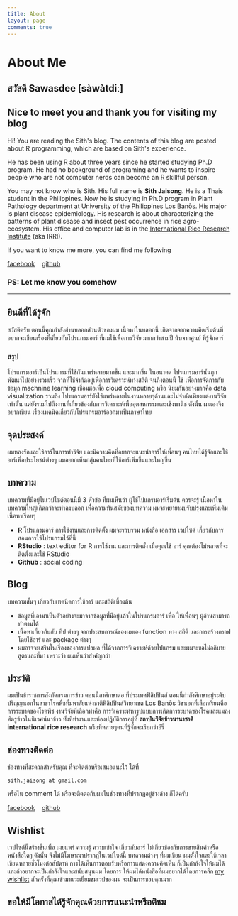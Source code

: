 ```yaml
---
title: About
layout: page
comments: true
---
```


# About Me

## สวัสดี Sawasdee [sàwàtdiː]

## Nice to meet you  and thank you for visiting my blog

Hi! You are reading the Sith's blog. The contents of this blog are posted about R programming, which are based on Sith's experience.

He has been using R about three years since he started studying Ph.D program. He had no background of programing and he wants to inspire people who are not computer nerds can become an R skillful person.

You may not know who is Sith. His full name is **Sith Jaisong**. He is a Thais student in the Philippines. Now he is studying in Ph.D program in Plant Pathology department at University of the Philippines Los Banōs. His major is plant disease epidemiology. His research is about characterizing the patterns of plant disease and insect pest occurrence  in rice agro-ecosystem. His office and computer lab is in the [International Rice Research Institute](www.irri.org) (aka IRRI).

If you want to know me more, you can find me following

<a class="graybutton" href="http://www.facebook.com/xjais" target="_blank">facebook</a>
&nbsp;&nbsp;
<a class="graybutton" href="https://github.com/sithjaisong" target="_blank">github</a>

### PS: Let me know you somehow

<hr/>

## ยินดีที่ได้รู้จัก

สวัสดีครับ ตอนนี้คุณกำลังอ่านบลอกส่วนตัวของผม  เนื้อหาในบลอกนี้ เกิดจากจากความคิดเริ่มต้นที่ อยากจะเขียนเรื่องที่เกี่ยวกับโปรแกรมอาร์ ที่ผมใช้เพื่อการวิจัย มากกว่าสามปี นับจากศูนย์ ที่รู้จักอาร์

### สรุป

โปรแกรมอาร์เป็นโปรแกรมที่ใช้กันแพร่หลายมากขึ้น และมากขึ้น ในอนาคต โปรแกรมอาร์นั้นถูกพัฒนาไปอย่างรวมเร็ว จากที่ใช้จำกัดอยู่เพื่อการวิเคราะห์ทางสถิติ จนถึงตอนนี้ ใช้ เพื่อการจัดการกับข้อมูล machnine learning เชื่อมต่อเพื่อ cloud computing หรือ นิยมกันอย่างมากคือ data visualization รวมถึง โปรแกรมอาร์ยังใช้แพร่หลายในงานหลายๆด้านและไม่จำกัดเพียงแต่งานวิจัยเท่านั้น แต่ยังรวมไปถึงงานที่เกี่ยวข้องกับการวิเคราะห์เพื่ออุตสหกรรมและเชิงพานิช ดังนั้น ผมเองจึงอยากเขียน เรื่องเทคนิคเกี่ยวกับโปรแกรมอาร์ออกมาเป็นภาษาไทย

## จุดประสงค์
ผมหลงรักและใช้อาร์ในการทำวิจัย และมีความคิดที่อยากจะแนะนำอาร์ให้เพื่อนๆ คนไทยได้รู้จักและใช้อาร์เพื่อประโยชน์ต่างๆ ผมอยากเห็นกลุ่มคนไทยที่ใช้อาร์เพิ่มขึ้นและใหญ่ขึ้น

## บทความ
บทความที่มีอยู่ในเวปไซด์ตอนนี้มี 3 หัวข้อ  ที่ผมเห็นว่า ผู้ใช้โปแกรมอาร์เริ่มต้น ควรจะรู้ เนื้อหาในบทความใหญ่เกิดกว่าจะทำลงบลอก เพื่อความทันสมัยของบทความ ผมจะพยายามปรับปรุงและเพิ่มเติมเนื้อหาเรื่อยๆ

- **R** โปรแกรมอาร์ การใช้งานและการติดตั้ง ผมจะรวบรวม หนังสือ เอกสาร เวปไซด์ เกี่ยวกับการสอนการใช้โปรแกรมไว้ที่นี้
- **RStudio** : text editor for R การใช้งาน และการติดตั้ง เมื่อคุณใช้ อาร์ คุณต้องไม่พลาดที่จะติดตั้งและใช้ RStudio
- **Github** : social coding


##  Blog

บทความสั้นๆ เกี่ยวกับเทคนิคการใช้อาร์ และสถิติเบื้องต้น

- ข้อมูลที่เอามาเป็นตัวอย่างจะมาจากข้อมูลที่มีอยู่แล้วในโปรแกรมอาร์ เพื่อ ให้เพื่อนๆ ผู้อ่านสามารถทำตามได้
-  เนื้อหาเกี่ยวกับกับ ทิป ต่างๆ จากประสบการณ์ของผมเอง function ทาง สถิติ และการสร้างกราฟโดยใช้อาร์ และ package ต่างๆ
-  ผมอาจจะเสริมในเรื่องของการแปลผล ที่ได้จากการวิเคราะห์ด้วยโปแกรม และผมจะขอไม่อถิบายสูตรและที่มา เพราะว่า ผมเห็นว่าสำคัญกว่า

## ประวัติ

ผมเป็นข้าราชการสังกัดกรมการข้าว ตอนนี้ลาศึกษาต่อ ที่ประเทศฟิลิปปินส์ ตอนนี้กำลังศึกษาอยู่ระดับปริญญาเอกในสาขาโรคพืชที่มหาลัยแห่งชาติฟิลิปปินส์วิทยาเขต Los Banōs วิชาเอกที่เลือกเรียนคือการระบาดของโรคพืช งานวิจัยที่เลือกทำคือ การวิเคราะห์หารูปแบบการเกิดการระบาดของโรคและแมลงศัตรูข้าวในนิเวศน์นาข้าว ทั้งที่ทำงานและห้องปฎิบัติการอยู่ที่ **สถาบันวิจัยข้าวนานาชาติ** **international rice research** หรือที่หลายๆคนที่รู้จักจะเรียกว่าอีรี่

## ช่องทางติดต่อ
ช่องทางที่สะดวกสำหรับคุณ ที่จะติดต่อหรือเสนอแนะไว้ ได้ที่

```sith.jaisong at gmail.com```

หรือใน comment ได้ หรือจะติดต่อกับผมในช่วงทางที่ปรากฎอยู่ข้างล่าง ก็ได้ครับ

<a class="graybutton" href="http://www.facebook.com/xjais" target="_blank">facebook</a>
&nbsp;&nbsp;
<a class="graybutton" href="https://github.com/sithjaisong" target="_blank">github</a>


## Wishlist

เวปไซด์นี้สร้างขึ้นเพื่อ เผยแพร่ ความรู้ ความเข้าใจ เกี่ยวกับอาร์ ไม่เกี่ยวข้องกับการขายสินค้าหรือหนังสือใดๆ ดังนั้น จึงไม่มีโฆษาณาปรากฎในเวปไซด์นี้  บทความต่างๆ ที่ผมเขียน ผมตั้งใจและใช้เวลาเขียนหลายชั่วโมงต่อสัปดาห์ การได้เห็นการตอบรับหรือการแสดงความคิดเห็น ก็เป็นกำลังใจให้ผมได้ และถ้าอยากจะเป็นกำลังใจและสนับสนุนผม โดยการ ให้ผมได้หนังสือที่ผมอยากได้โดยการคลิ้ก [my wishlist](https://amzn.com/w/2WYEL8HKTMSII) สักครั้งที่คุณเข้ามาแวะเยี่ยมชมเวปของผม จะเป็นการขอบคุณมาก

## ขอให้มีโอกาสได้รู้จักคุณด้วยการแนะนำหรือติชม
